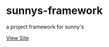 # sunnys-framework
a project framework for sunny's

[View Site](https://catriveros.github.io/sunnys-framework)